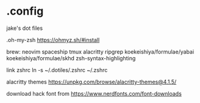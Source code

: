 # .config

jake's dot files

.oh-my-zsh
https://ohmyz.sh/#install

brew:
neovim
spaceship
tmux
alacritty
ripgrep
koekeishiya/formulae/yabai
koekeishiya/formulae/skhd
zsh-syntax-highlighting

link zshrc
ln -s ~/.dotiles/.zshrc ~/.zshrc

alacritty themes
https://unpkg.com/browse/alacritty-themes@4.1.5/

download hack font from
https://www.nerdfonts.com/font-downloads

